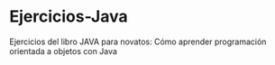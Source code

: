 # Ejercicios-Java
Ejercicios del libro JAVA para novatos: Cómo aprender programación orientada a objetos con Java
